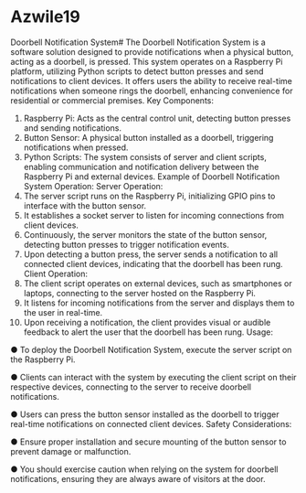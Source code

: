 # Azwile19
Doorbell Notification System#
The Doorbell Notification System is a software solution designed to provide notifications
when a physical button, acting as a doorbell, is pressed. This system operates on a
Raspberry Pi platform, utilizing Python scripts to detect button presses and send
notifications to client devices. It offers users the ability to receive real-time notifications
when someone rings the doorbell, enhancing convenience for residential or commercial
premises.
Key Components:
1. Raspberry Pi: Acts as the central control unit, detecting button presses and
sending notifications.
2. Button Sensor: A physical button installed as a doorbell, triggering notifications
when pressed.
3. Python Scripts: The system consists of server and client scripts, enabling
communication and notification delivery between the Raspberry Pi and external
devices.
Example of Doorbell Notification System Operation:
Server Operation:
1. The server script runs on the Raspberry Pi, initializing GPIO pins to interface with
the button sensor.
2. It establishes a socket server to listen for incoming connections from client
devices.
3. Continuously, the server monitors the state of the button sensor, detecting button
presses to trigger notification events.
4. Upon detecting a button press, the server sends a notification to all connected
client devices, indicating that the doorbell has been rung.
Client Operation:
1. The client script operates on external devices, such as smartphones or laptops,
connecting to the server hosted on the Raspberry Pi.
2. It listens for incoming notifications from the server and displays them to the user
in real-time.
3. Upon receiving a notification, the client provides visual or audible feedback to
alert the user that the doorbell has been rung.
Usage:

● To deploy the Doorbell Notification System, execute the server script on the
Raspberry Pi.

● Clients can interact with the system by executing the client script on their
respective devices, connecting to the server to receive doorbell notifications.

● Users can press the button sensor installed as the doorbell to trigger real-time
notifications on connected client devices.
Safety Considerations:

● Ensure proper installation and secure mounting of the button sensor to prevent
damage or malfunction.

● You should exercise caution when relying on the system for doorbell notifications,
ensuring they are always aware of visitors at the door.
